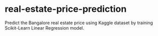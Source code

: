 # real-estate-price-prediction
Predict the Bangalore real estate price using Kaggle dataset by training Scikit-Learn Linear Regression model.
